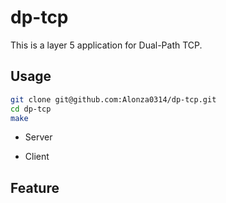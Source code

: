 # dp-tcp

This is a layer 5 application for Dual-Path TCP.

## Usage

```bash
git clone git@github.com:Alonza0314/dp-tcp.git
cd dp-tcp
make
```

- Server
  
- Client

## Feature
